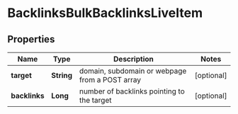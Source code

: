 # BacklinksBulkBacklinksLiveItem


## Properties

| Name | Type | Description | Notes |
|------------ | ------------- | ------------- | -------------|
**target** | **String** | domain, subdomain or webpage from a POST array |[optional]|
**backlinks** | **Long** | number of backlinks pointing to the target |[optional]|